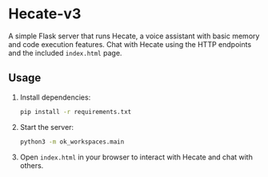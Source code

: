 # Hecate-v3

A simple Flask server that runs Hecate, a voice assistant with basic memory and code execution features. Chat with Hecate using the HTTP endpoints and the included `index.html` page.

## Usage

1. Install dependencies:
   ```bash
   pip install -r requirements.txt
   ```
2. Start the server:
   ```bash
   python3 -m ok_workspaces.main
   ```
3. Open `index.html` in your browser to interact with Hecate and chat with others.

